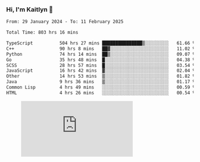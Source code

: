 ### Hi, I'm Kaitlyn 👋
<!--START_SECTION:waka-->

```txt
From: 29 January 2024 - To: 11 February 2025

Total Time: 803 hrs 16 mins

TypeScript          504 hrs 27 mins ███████████████▒░░░░░░░░░   61.66 %
C++                 90 hrs 8 mins   ██▓░░░░░░░░░░░░░░░░░░░░░░   11.02 %
Python              74 hrs 14 mins  ██▒░░░░░░░░░░░░░░░░░░░░░░   09.07 %
Go                  35 hrs 48 mins  █░░░░░░░░░░░░░░░░░░░░░░░░   04.38 %
SCSS                28 hrs 57 mins  █░░░░░░░░░░░░░░░░░░░░░░░░   03.54 %
JavaScript          16 hrs 42 mins  ▓░░░░░░░░░░░░░░░░░░░░░░░░   02.04 %
Other               14 hrs 53 mins  ▒░░░░░░░░░░░░░░░░░░░░░░░░   01.82 %
Java                9 hrs 36 mins   ▒░░░░░░░░░░░░░░░░░░░░░░░░   01.17 %
Common Lisp         4 hrs 49 mins   ░░░░░░░░░░░░░░░░░░░░░░░░░   00.59 %
HTML                4 hrs 26 mins   ░░░░░░░░░░░░░░░░░░░░░░░░░   00.54 %
```

<!--END_SECTION:waka-->

<figure><embed src="https://wakatime.com/share/@018d58bc-3d22-46c9-b2d7-4ed36fb8172d/243b5d9b-77cd-4133-89ff-dcc8f225fa18.svg"></embed></figure>
